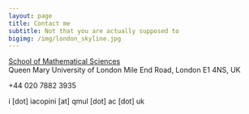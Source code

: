 ```yaml
---
layout: page
title: Contact me
subtitle: Not that you are actually supposed to
bigimg: /img/london_skyline.jpg
---
```


[School of Mathematical Sciences](https://www.google.co.uk/maps/place/School+of+Mathematical+Sciences/@51.522453,-0.0431612,15z/data=!4m5!3m4!1s0x0:0xb123923a6b7fd3a8!8m2!3d51.522453!4d-0.0431612) <br />
Queen Mary University of London 
Mile End Road, London E1 4NS, UK

+44 020 7882 3935

i [dot] iacopini [at] qmul [dot] ac [dot] uk
